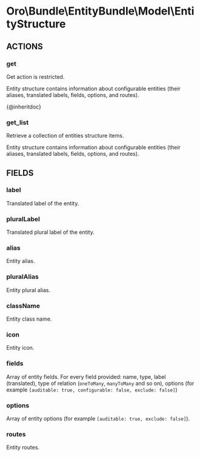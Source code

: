 # Oro\Bundle\EntityBundle\Model\EntityStructure

## ACTIONS  

### get

Get action is restricted.

Entity structure contains information about configurable entities (their aliases, translated labels, fields, options, and routes).

{@inheritdoc}

### get_list

Retrieve a collection of entities structure items.

Entity structure contains information about configurable entities (their aliases, translated labels, fields, options, and routes).

## FIELDS

### label

Translated label of the entity.

### pluralLabel

Translated plural label of the entity.

### alias

Entity alias.

### pluralAlias

Entity plural alias.

### className

Entity class name.

### icon

Entity icon.

### fields

Array of entity fields. For every field provided: name, type, label (translated), type of relation (`oneToMany`, 
`manyToMany` and so on), options (for example `[auditable: true, configurable: false, exclude: false]`)

### options

Array of entity options (for example `[auditable: true, exclude: false]`).

### routes

Entity routes.
